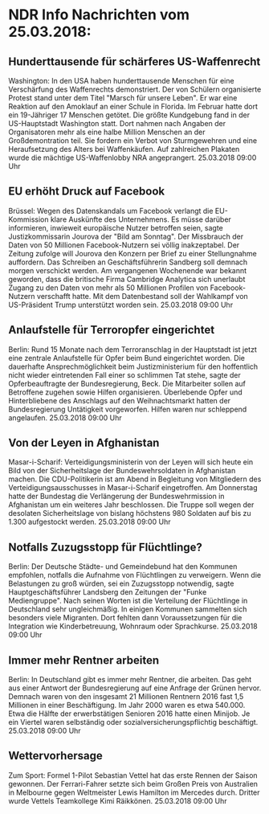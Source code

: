 # NDR Info Nachrichten vom 25.03.2018:


## Hunderttausende für schärferes US-Waffenrecht
Washington: In den USA haben hunderttausende Menschen für eine Verschärfung des Waffenrechts demonstriert. Der von Schülern organisierte Protest stand unter dem Titel "Marsch für unsere Leben". Er war eine Reaktion auf den Amoklauf an einer Schule in Florida. Im Februar hatte dort ein 19-Jähriger 17 Menschen getötet. Die größte Kundgebung fand in der US-Hauptstadt Washington statt. Dort nahmen nach Angaben der Organisatoren mehr als eine halbe Million Menschen an der Großdemontration teil. Sie fordern ein Verbot von Sturmgewehren und eine Heraufsetzung des Alters bei Waffenkäufen. Auf zahlreichen Plakaten wurde die mächtige US-Waffenlobby NRA angeprangert. 25.03.2018 09:00 Uhr 

## EU erhöht Druck auf Facebook
Brüssel: Wegen des Datenskandals um Facebook verlangt die EU-Kommission klare Auskünfte des Unternehmens. Es müsse darüber informieren, inwieweit europäische Nutzer betroffen seien, sagte Justizkommissarin Jourova der "Bild am Sonntag". Der Missbrauch der Daten von 50 Millionen Facebook-Nutzern sei völlig inakzeptabel. Der Zeitung zufolge will Jourova den Konzern per Brief zu einer Stellungnahme auffordern. Das Schreiben an Geschäftsführerin Sandberg soll demnach morgen verschickt werden. Am vergangenen Wochenende war bekannt geworden, dass die britische Firma Cambridge Analytica sich unerlaubt Zugang zu den Daten von mehr als 50 Millionen Profilen von Facebook-Nutzern verschafft hatte. Mit dem Datenbestand soll der Wahlkampf von US-Präsident Trump unterstützt worden sein. 25.03.2018 09:00 Uhr 

## Anlaufstelle für Terroropfer eingerichtet
Berlin: Rund 15 Monate nach dem Terroranschlag in der Hauptstadt ist jetzt eine zentrale Anlaufstelle für Opfer beim Bund eingerichtet worden. Die dauerhafte Ansprechmöglichkeit beim Justizministerium für den hoffentlich nicht wieder eintretenden Fall einer so schlimmen Tat stehe, sagte der Opferbeauftragte der Bundesregierung, Beck. Die Mitarbeiter sollen auf Betroffene zugehen sowie Hilfen organisieren. Überlebende Opfer und Hinterbliebene des Anschlags auf den Weihnachtsmarkt hatten der Bundesregierung Untätigkeit vorgeworfen. Hilfen waren nur schleppend angelaufen. 25.03.2018 09:00 Uhr 

## Von der Leyen in Afghanistan
Masar-i-Scharif:   	Verteidigungsministerin von der Leyen will sich heute ein Bild von der Sicherheitslage der Bundeswehrsoldaten in Afghanistan machen. Die CDU-Politikerin ist am Abend in Begleitung von Mitgliedern des Verteidigungsausschusses in Masar-i-Scharif eingetroffen. Am Donnerstag hatte der Bundestag die Verlängerung der Bundeswehrmission in Afghanistan um ein weiteres Jahr beschlossen. Die Truppe soll wegen der desolaten Sicherheitslage von bislang höchstens 980 Soldaten auf bis zu 1.300 aufgestockt werden. 25.03.2018 09:00 Uhr 

## Notfalls Zuzugsstopp für Flüchtlinge?
Berlin: Der Deutsche Städte- und Gemeindebund hat den Kommunen empfohlen, notfalls die Aufnahme von Flüchtlingen zu verweigern. Wenn die Belastungen zu groß würden, sei ein Zuzugsstopp notwendig, sagte Hauptgeschäftsführer Landsberg den Zeitungen der "Funke Mediengruppe". Nach seinen Worten ist die Verteilung der Flüchtlinge in Deutschland sehr ungleichmäßig. In einigen Kommunen sammelten sich besonders viele Migranten. Dort fehlten dann Voraussetzungen für die Integration wie Kinderbetreuung, Wohnraum oder Sprachkurse. 25.03.2018 09:00 Uhr 

## Immer mehr Rentner arbeiten
Berlin: In Deutschland gibt es immer mehr Rentner, die arbeiten. Das geht aus einer Antwort der Bundesregierung auf eine Anfrage der Grünen hervor. Demnach waren von den insgesamt 21 Millionen Rentnern 2016 fast 1,5 Millionen in einer Beschäftigung. Im Jahr 2000 waren es etwa 540.000. Etwa die Hälfte der erwerbstätigen Senioren 2016 hatte einen Minijob. Je ein Viertel waren selbständig oder sozialversicherungspflichtig beschäftigt. 25.03.2018 09:00 Uhr 

## Wettervorhersage
Zum Sport: Formel 1-Pilot Sebastian Vettel hat das erste Rennen der Saison gewonnen. Der Ferrari-Fahrer setzte sich beim Großen Preis von Australien in Melbourne gegen Weltmeister Lewis Hamilton im Mercedes durch. Dritter wurde Vettels  Teamkollege Kimi Räikkönen. 25.03.2018 09:00 Uhr 
